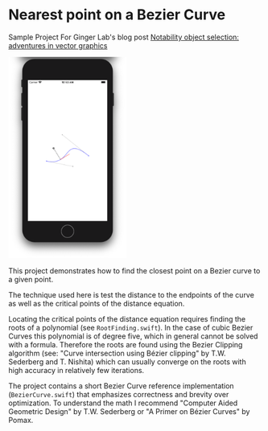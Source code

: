 # Nearest point on a Bezier Curve
Sample Project For Ginger Lab's blog post [Notability object selection: adventures in vector graphics](https://gingerlabs.medium.com/notability-object-selection-adventures-in-vector-graphics-e1ed4bbbb4f6)

<img src="/screenshot.png" height=400>

This project demonstrates how to find the closest point on a Bezier curve to a given point.

The technique used here is test the distance to the endpoints of the curve as well as the critical points of the distance equation.

Locating the critical points of the distance equation requires finding the roots of a polynomial (see `RootFinding.swift`). In the case of cubic Bezier Curves this polynomial is of degree five, which in general cannot be solved with a formula. Therefore the roots are found using the Bezier Clipping algorithm (see: "Curve intersection using Bézier clipping" by T.W. Sederberg and T. Nishita) which can usually converge on the roots with high accuracy in relatively few iterations.

The project contains a short Bezier Curve reference implementation (`BezierCurve.swift`) that emphasizes correctness and brevity over optimization. To understand the math I recommend "Computer Aided Geometric Design" by T.W. Sederberg or "A Primer on Bézier Curves" by Pomax.
